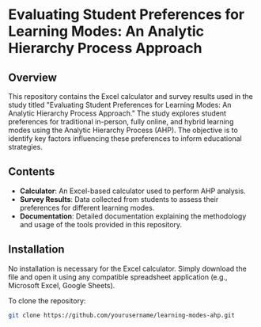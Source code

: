 # Evaluating Student Preferences for Learning Modes: An Analytic Hierarchy Process Approach

## Overview
This repository contains the Excel calculator and survey results used in the study titled "Evaluating Student Preferences for Learning Modes: An Analytic Hierarchy Process Approach." The study explores student preferences for traditional in-person, fully online, and hybrid learning modes using the Analytic Hierarchy Process (AHP). The objective is to identify key factors influencing these preferences to inform educational strategies.

## Contents
- **Calculator**: An Excel-based calculator used to perform AHP analysis.
- **Survey Results**: Data collected from students to assess their preferences for different learning modes.
- **Documentation**: Detailed documentation explaining the methodology and usage of the tools provided in this repository.

## Installation
No installation is necessary for the Excel calculator. Simply download the file and open it using any compatible spreadsheet application (e.g., Microsoft Excel, Google Sheets).

To clone the repository:
```bash
git clone https://github.com/yourusername/learning-modes-ahp.git
